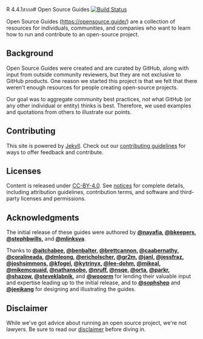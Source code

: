 R 4.4.1สากล# Open Source Guides
[![Build Status](https://github.com/github/opensource.guide/workflows/GitHub%20Actions%20CI/badge.svg)](https://github.com/github/opensource.guide/actions)

Open Source Guides (https://opensource.guide/) are a collection of resources for individuals, communities, and companies who want to learn how to run and contribute to an open-source project.

## Background
Open Source Guides were created and are curated by GitHub, along with input from outside community reviewers, but they are not exclusive to GitHub products. One reason we started this project is that we felt that there weren't enough resources for people creating open-source projects.

Our goal was to aggregate community best practices, *not* what GitHub (or any other individual or entity) thinks is best. Therefore, we used examples and quotations from others to illustrate our points.

## Contributing

This site is powered by [Jekyll](https://jekyllrb.com/). Check out our [contributing guidelines](/CONTRIBUTING.md) for ways to offer feedback and contribute.

## Licenses

Content is released under [CC-BY-4.0](https://creativecommons.org/licenses/by/4.0/). See [notices](notices.md) for complete details, including attribution guidelines, contribution terms, and software and third-party licenses and permissions.

## Acknowledgments

The initial release of these guides were authored by **[@nayafia][1], [@bkeepers][2], [@stephbwills][3],** and **[@mlinksva][4]**.

Thanks to **[@aitchabee][5], [@benbalter][6], [@brettcannon][7], [@caabernathy][8], [@coralineada][9], [@dmleong][10], [@ericholscher][11], [@gr2m][12], [@janl][13], [@jessfraz][14], [@joshsimmons][15], [@kfogel][16], [@kytrinyx][17], [@lee-dohm][18], [@mikeal][19], [@mikemcquaid][20], [@nathansobo][21], [@nruff][22], [@nsqe][23], [@orta][24], [@parkr][25], [@shazow][26], [@steveklabnik][27],** and **[@wooorm][28]** for lending their valuable input and expertise leading up to the initial release, and to **[@sophshep][29]** and **[@jeejkang][30]** for designing and illustrating the guides.

## Disclaimer
While we've got advice about running an open source project, we're not lawyers. Be sure to read our [disclaimer](notices.md#legal-disclaimer) before diving in.

[1]:https://github.com/nayafia
[2]:https://github.com/bkeepers
[3]:https://github.com/stephbwills
[4]:https://github.com/mlinksva
[5]:https://github.com/aitchabee
[6]:https://github.com/benbalter
[7]:https://github.com/brettcannon
[8]:https://github.com/caabernathy
[9]:https://github.com/CoralineAda
[10]:https://github.com/dmleong
[11]:https://github.com/ericholscher
[12]:https://github.com/gr2m
[13]:https://github.com/janl
[14]:https://github.com/jessfraz
[15]:https://github.com/joshsimmons
[16]:https://github.com/kfogel
[17]:https://github.com/kytrinyx
[18]:https://github.com/lee-dohm
[19]:https://github.com/mikeal
[20]:https://github.com/MikeMcQuaid
[21]:https://github.com/nathansobo
[22]:https://github.com/nruff
[23]:https://github.com/nsqe
[24]:https://github.com/orta
[25]:https://github.com/parkr
[26]:https://github.com/shazow
[27]:https://github.com/steveklabnik
[28]:https://github.com/wooorm
[29]:https://github.com/sophshep
[30]:https://github.com/jeejkang
